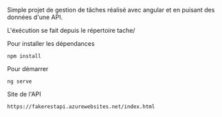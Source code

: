 Simple projet de gestion de tâches réalisé avec angular et en puisant des données d'une API.

L'éxécution se fait depuis le répertoire tache/


Pour installer les dépendances
```
npm install
```

Pour démarrer
```
ng serve
```

Site de l'API

```
https://fakerestapi.azurewebsites.net/index.html
```